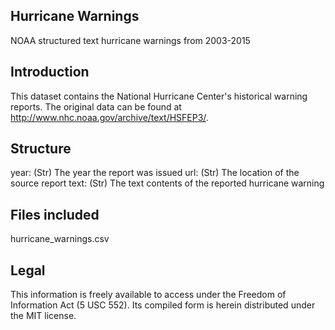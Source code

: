 Hurricane Warnings
--------------------------------------------------------------------------------
NOAA structured text hurricane warnings from 2003-2015

Introduction
--------------------------------------------------------------------------------

This dataset contains the National Hurricane Center's historical warning
reports. The original data can be found at
http://www.nhc.noaa.gov/archive/text/HSFEP3/.

Structure
--------------------------------------------------------------------------------

year: (Str) The year the report was issued
url: (Str) The location of the source report
text: (Str) The text contents of the reported hurricane warning

Files included
--------------------------------------------------------------------------------

hurricane_warnings.csv

Legal
--------------------------------------------------------------------------------

This information is freely available to access under the Freedom of Information
Act (5 USC 552). Its compiled form is herein distributed under the MIT license.
